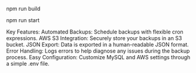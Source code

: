 npm run build

npm run start

Key Features:
Automated Backups: Schedule backups with flexible cron expressions.
AWS S3 Integration: Securely store your backups in an S3 bucket.
JSON Export: Data is exported in a human-readable JSON format.
Error Handling: Logs errors to help diagnose any issues during the backup process.
Easy Configuration: Customize MySQL and AWS settings through a simple .env file.
